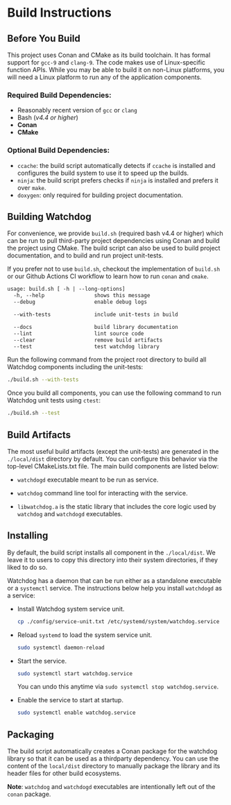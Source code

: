# Build Instructions

## Before You Build

This project uses Conan and CMake as its build toolchain. It has formal
support for `gcc-9` and `clang-9`. The code makes use of Linux-specific
function APIs. While you may be able to build it on non-Linux platforms,
you will need a Linux platform to run any of the application components.

### Required Build Dependencies:

* Reasonably recent version of `gcc` or `clang`
* Bash (*v4.4 or higher*)
* **Conan**
* **CMake**

### Optional Build Dependencies:

* `ccache`: the build script automatically detects if `ccache` is installed
  and configures the build system to use it to speed up the builds.
* `ninja`: the build script prefers checks if `ninja` is installed and prefers
  it over `make`.
* `doxygen`: only required for building project documentation.

## Building Watchdog

For convenience, we provide `build.sh` (required bash v4.4 or higher) which
can be run to pull third-party project dependencies using Conan and build
the project using CMake. The build script can also be used to build project
documentation, and to build and run project unit-tests.

If you prefer not to use `build.sh`, checkout the implementation of `build.sh`
or our Github Actions CI workflow to learn how to run `conan` and `cmake`.

```txt
usage: build.sh [ -h | --long-options]
  -h, --help                shows this message
  --debug                   enable debug logs

  --with-tests              include unit-tests in build

  --docs                    build library documentation
  --lint                    lint source code
  --clear                   remove build artifacts
  --test                    test watchdog library
```

Run the following command from the project root directory to build all
Watchdog components including the unit-tests:

```bash
./build.sh --with-tests
```

Once you build all components, you can use the following command to run
Watchdog unit tests using `ctest`:

```bash
./build.sh --test
```

## Build Artifacts

The most useful build artifacts (except the unit-tests) are generated in
the `./local/dist` directory by default. You can configure this behavior
via the top-level CMakeLists.txt file. The main build components are listed
below:

* `watchdogd` executable meant to be run as service.

* `watchdog` command line tool for interacting with the service.

* `libwatchdog.a` is the static library that includes the core logic used
  by `watchdog` and `watchdogd` executables.

## Installing

By default, the build script installs all component in the `./local/dist`.
We leave it to users to copy this directory into their system directories,
if they liked to do so.

Watchdog has a daemon that can be run either as a standalone executable
or a `systemctl` service. The instructions below help you install `watchdogd`
as a service:

* Install Watchdog system service unit.

    ```bash
    cp ./config/service-unit.txt /etc/systemd/system/watchdog.service
    ```

* Reload `systemd` to load the system service unit.

    ```bash
    sudo systemctl daemon-reload
    ```

* Start the service.

    ```bash
    sudo systemctl start watchdog.service
    ```

    You can undo this anytime via `sudo systemctl stop watchdog.service`.

* Enable the service to start at startup.

    ```bash
    sudo systemctl enable watchdog.service
    ```

## Packaging

The build script automatically creates a Conan package for the watchdog
library so that it can be used as a thirdparty dependency. You can use the
content of the `local/dist` directory to manually package the library and
its header files for other build ecosystems.

**Note**: `watchdog` and `watchdogd` executables are intentionally left out
of the `conan` package.
